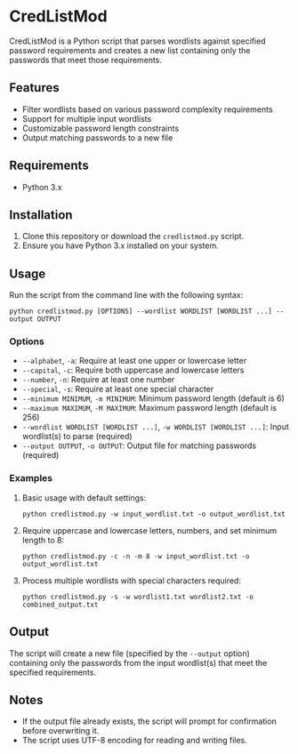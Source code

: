 # CredListMod

CredListMod is a Python script that parses wordlists against specified password requirements and creates a new list containing only the passwords that meet those requirements.

## Features

- Filter wordlists based on various password complexity requirements
- Support for multiple input wordlists
- Customizable password length constraints
- Output matching passwords to a new file

## Requirements

- Python 3.x

## Installation

1. Clone this repository or download the `credlistmod.py` script.
2. Ensure you have Python 3.x installed on your system.

## Usage

Run the script from the command line with the following syntax:

```
python credlistmod.py [OPTIONS] --wordlist WORDLIST [WORDLIST ...] --output OUTPUT
```

### Options

- `--alphabet`, `-a`: Require at least one upper or lowercase letter
- `--capital`, `-c`: Require both uppercase and lowercase letters
- `--number`, `-n`: Require at least one number
- `--special`, `-s`: Require at least one special character
- `--minimum MINIMUM`, `-m MINIMUM`: Minimum password length (default is 6)
- `--maximum MAXIMUM`, `-M MAXIMUM`: Maximum password length (default is 256)
- `--wordlist WORDLIST [WORDLIST ...]`, `-w WORDLIST [WORDLIST ...]`: Input wordlist(s) to parse (required)
- `--output OUTPUT`, `-o OUTPUT`: Output file for matching passwords (required)

### Examples

1. Basic usage with default settings:
   ```
   python credlistmod.py -w input_wordlist.txt -o output_wordlist.txt
   ```

2. Require uppercase and lowercase letters, numbers, and set minimum length to 8:
   ```
   python credlistmod.py -c -n -m 8 -w input_wordlist.txt -o output_wordlist.txt
   ```

3. Process multiple wordlists with special characters required:
   ```
   python credlistmod.py -s -w wordlist1.txt wordlist2.txt -o combined_output.txt
   ```

## Output

The script will create a new file (specified by the `--output` option) containing only the passwords from the input wordlist(s) that meet the specified requirements. 


## Notes

- If the output file already exists, the script will prompt for confirmation before overwriting it.
- The script uses UTF-8 encoding for reading and writing files.

